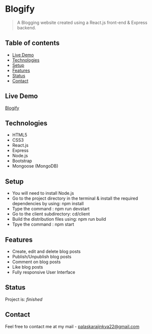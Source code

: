 # Blogify

> A Blogging website created using a React.js front-end & Express backend.

## Table of contents

- [Live Demo](#live-demo)
- [Technologies](#technologies)
- [Setup](#setup)
- [Features](#features)
- [Status](#status)
- [Contact](#contact)

## Live Demo

[Blogify](https://blogify-mern.herokuapp.com/)

## Technologies

- HTML5
- CSS3
- React.js
- Express
- Node.js
- Bootstrap
- Mongoose (MongoDB)

## Setup

* You will need to install Node.js
* Go to the project directory in the terminal & install the required dependencies by using: npm install
* Type the command : npm run devstart
* Go to the client subdirectory: cd/client
* Build the distribution files using: npm run build
* Tpye the command : npm start


## Features

- Create, edit and delete blog posts
- Publish/Unpublish blog posts
- Comment on blog posts
- Like blog posts
- Fully responsive User Interface

## Status

Project is: _finished_

## Contact

Feel free to contact me at my mail - palaskarajinkya22@gmail.com
